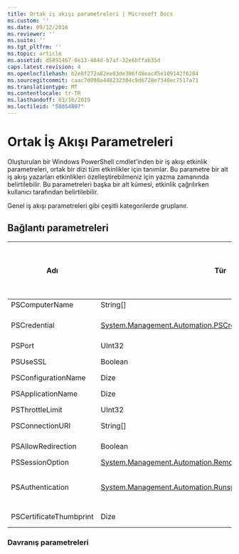 ```yaml
---
title: Ortak iş akışı parametreleri | Microsoft Docs
ms.custom: ''
ms.date: 09/12/2016
ms.reviewer: ''
ms.suite: ''
ms.tgt_pltfrm: ''
ms.topic: article
ms.assetid: d5891467-8e13-484d-b7af-32e6bffab35d
caps.latest.revision: 4
ms.openlocfilehash: b2e8f272a82ee03de306fd8eac45e109142f6284
ms.sourcegitcommit: caac7d098a448232304c9d6728e7340ec7517a71
ms.translationtype: MT
ms.contentlocale: tr-TR
ms.lasthandoff: 03/16/2019
ms.locfileid: "58054807"
---
```

# <a name="common-workflow-parameters"></a>Ortak İş Akışı Parametreleri

Oluşturulan bir Windows PowerShell cmdlet'inden bir iş akışı etkinlik parametreleri, ortak bir dizi tüm etkinlikler için tanımlar. Bu parametre bir alt iş akışı yazarları etkinlikleri özelleştirebilmeniz için yazma zamanında belirtilebilir. Bu parametreleri başka bir alt kümesi, etkinlik çağrılırken kullanıcı tarafından belirtilebilir.

Genel iş akışı parametreleri gibi çeşitli kategorilerde gruplanır.

## <a name="connectivity-parameters"></a>Bağlantı parametreleri

|Adı|Tür|Açıklama|Yürütme zaman son kullanıcı tarafından belirtilen?|Yazma sırasında iş akışı yazar tarafından belirtilen?|Örnek oluşturma iş akışı yazar tarafından belirtilen?|
|----------|----------|-----------------|-----------------------------------------------------|------------------------------------------------------------|-----------------------------------------------------------|
|PSComputerName|String[]|İşleri başlatmak istediğiniz bilgisayar adlarının listesi.|Evet|Evet|Evet|
|PSCredential|[System.Management.Automation.PSCredential](/dotnet/api/System.Management.Automation.PSCredential)|Kullanılacak kimlik doğrulaması kimlik bilgisini PSComputerName parametresi tarafından belirtilen bilgisayara oturum açmak için. Bu parametre yalnızca PSComputerName belirtilmezse geçerli değil.|Evet|Evet|Evet|
|PSPort|UInt32|İş akışını çalıştırmak için kullanılacak bağlantı noktası.|Evet|Evet|Evet|
|PSUseSSL|Boolean|İş akışını çalıştırmak için uzak bilgisayara güvenli bir bağlantı kurmak için Güvenli Yuva Katmanı (SSL) protokolünü kullanır.|Evet|Evet|Evet|
|PSConfigurationName|Dize|İş akışı çalıştırmak için kullanılan oturum yapılandırması.|Evet|Evet|Evet|
|PSApplicationName|Dize|' % S'bağlantı URI'si iş akışı yürütme için uygulama adı kısmı. Yalnızca ConnectionURI parametresi kullanmadığınızda, bu parametreyi kullanın.|Evet|Evet|Evet|
|PSThrottleLimit|UInt32|İş akışı çalıştırma kurulabilecek eş zamanlı bağlantı sayısı.|Evet|TBD|Evet|
|PSConnectionURI|String[]|İş akışı çalıştırmak için kullanılan etkileşimli oturumları için uç noktaları belirtin tam URI dizisi.|Evet|Evet|Evet|
|PSAllowRedirection|Boolean|Bu bağlantının iş akışını çalıştırmak için alternatif bir URI'ye yeniden yönlendirme izin verilip verilmeyeceğini belirtir.|Evet|Evet|Evet|
|PSSessionOption|[System.Management.Automation.Remoting.Pssessionoption](/dotnet/api/System.Management.Automation.Remoting.PSSessionOption)|İş akışını çalıştırmak için kullanılan oturum için Gelişmiş Seçenekleri.|Evet|Evet|Evet|
|PSAuthentication|[System.Management.Automation.Runspaces.Authenticationmechanism](/dotnet/api/System.Management.Automation.Runspaces.AuthenticationMechanism)|Değerini [System.Management.Automation.Runspaces.Authenticationmechanism](/dotnet/api/System.Management.Automation.Runspaces.AuthenticationMechanism) kullanıcının kimlik bilgilerini doğrulamak için kullanılan kimlik doğrulama mekanizması belirten sabit listesi.|Evet|Evet|Evet|
|PSCertificateThumbprint|Dize|Dijital ortak anahtar sertifikası (X509) iş akışı çalıştırma izni olan bir kullanıcı hesabının.|Evet|Evet|Evet|

### <a name="behavior-parameters"></a>Davranış parametreleri
